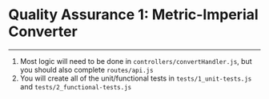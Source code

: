 # Quality Assurance 1: Metric-Imperial Converter
------

1) Most logic will need to be done in `controllers/convertHandler.js`, but you should also complete `routes/api.js`
2) You will create all of the unit/functional tests in `tests/1_unit-tests.js` and `tests/2_functional-tests.js`
